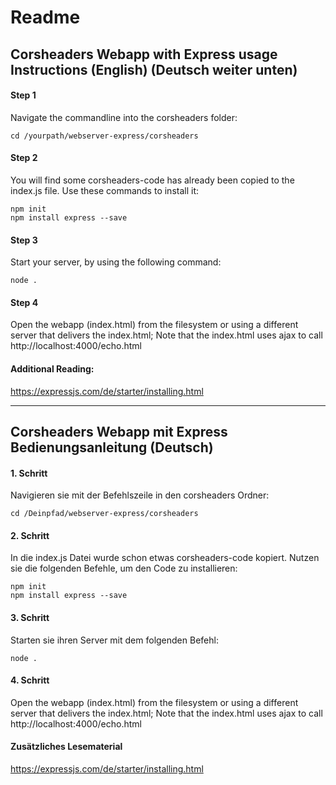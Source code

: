 # Readme

## Corsheaders Webapp with Express usage Instructions (English) (Deutsch weiter unten)

#### Step 1

Navigate the commandline into the corsheaders folder:

    cd /yourpath/webserver-express/corsheaders

#### Step 2

You will find some corsheaders-code has already been copied to the index.js file. Use these commands to install it:

    npm init  
    npm install express --save

#### Step 3

Start your server, by using the following command:

    node .

#### Step 4

Open the webapp (index.html) from the filesystem or using a different server that delivers the index.html; Note that the index.html uses ajax to call http://localhost:4000/echo.html

#### Additional Reading:

https://expressjs.com/de/starter/installing.html

---


## Corsheaders Webapp mit Express Bedienungsanleitung (Deutsch)

#### 1. Schritt

Navigieren sie mit der Befehlszeile in den corsheaders Ordner:

    cd /Deinpfad/webserver-express/corsheaders

#### 2. Schritt

In die index.js Datei wurde schon etwas corsheaders-code kopiert. Nutzen sie die folgenden Befehle, um den Code zu installieren:

    npm init  
    npm install express --save


#### 3. Schritt

Starten sie ihren Server mit dem folgenden Befehl:

    node .


#### 4. Schritt

Open the webapp (index.html) from the filesystem or using a different server that delivers the index.html; Note that the index.html uses ajax to call http://localhost:4000/echo.html

#### Zusätzliches Lesematerial

https://expressjs.com/de/starter/installing.html
